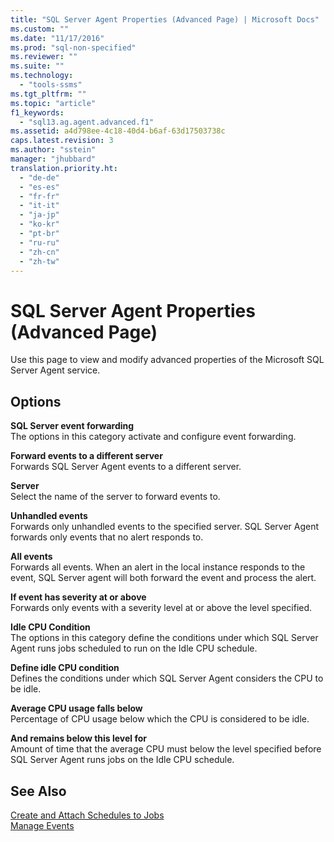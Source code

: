 ```yaml
---
title: "SQL Server Agent Properties (Advanced Page) | Microsoft Docs"
ms.custom: ""
ms.date: "11/17/2016"
ms.prod: "sql-non-specified"
ms.reviewer: ""
ms.suite: ""
ms.technology: 
  - "tools-ssms"
ms.tgt_pltfrm: ""
ms.topic: "article"
f1_keywords: 
  - "sql13.ag.agent.advanced.f1"
ms.assetid: a4d798ee-4c18-40d4-b6af-63d17503738c
caps.latest.revision: 3
ms.author: "sstein"
manager: "jhubbard"
translation.priority.ht: 
  - "de-de"
  - "es-es"
  - "fr-fr"
  - "it-it"
  - "ja-jp"
  - "ko-kr"
  - "pt-br"
  - "ru-ru"
  - "zh-cn"
  - "zh-tw"
---
```

# SQL Server Agent Properties (Advanced Page)
Use this page to view and modify advanced properties of the Microsoft SQL Server Agent service.  
  
## Options  
**SQL Server event forwarding**  
The options in this category activate and configure event forwarding.  
  
**Forward events to a different server**  
Forwards SQL Server Agent events to a different server.  
  
**Server**  
Select the name of the server to forward events to.  
  
**Unhandled events**  
Forwards only unhandled events to the specified server. SQL Server Agent forwards only events that no alert responds to.  
  
**All events**  
Forwards all events. When an alert in the local instance responds to the event, SQL Server agent will both forward the event and process the alert.  
  
**If event has severity at or above**  
Forwards only events with a severity level at or above the level specified.  
  
**Idle CPU Condition**  
The options in this category define the conditions under which SQL Server Agent runs jobs scheduled to run on the Idle CPU schedule.  
  
**Define idle CPU condition**  
Defines the conditions under which SQL Server Agent considers the CPU to be idle.  
  
**Average CPU usage falls below**  
Percentage of CPU usage below which the CPU is considered to be idle.  
  
**And remains below this level for**  
Amount of time that the average CPU must below the level specified before SQL Server Agent runs jobs on the Idle CPU schedule.  
  
## See Also  
[Create and Attach Schedules to Jobs](../ssms/create-and-attach-schedules-to-jobs.md)  
[Manage Events](../ssms/manage-events.md)  
  
